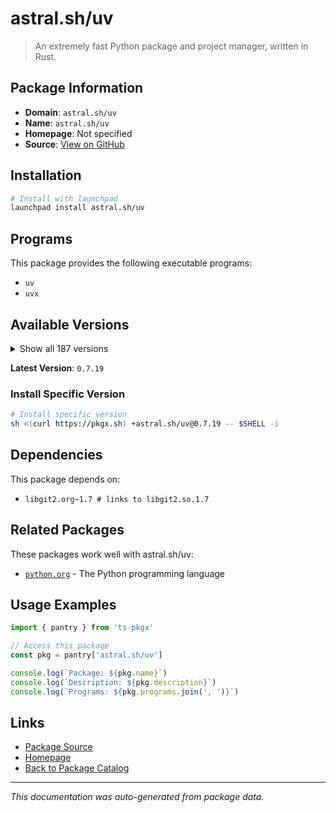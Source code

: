 # astral.sh/uv

> An extremely fast Python package and project manager, written in Rust.

## Package Information

- **Domain**: `astral.sh/uv`
- **Name**: `astral.sh/uv`
- **Homepage**: Not specified
- **Source**: [View on GitHub](https://github.com/pkgxdev/pantry/tree/main/projects/astral.sh/uv/package.yml)

## Installation

```bash
# Install with launchpad
launchpad install astral.sh/uv
```

## Programs

This package provides the following executable programs:

- `uv`
- `uvx`

## Available Versions

<details>
<summary>Show all 187 versions</summary>

- `0.7.19`, `0.7.18`, `0.7.17`, `0.7.16`, `0.7.15`
- `0.7.14`, `0.7.13`, `0.7.12`, `0.7.11`, `0.7.10`
- `0.7.9`, `0.7.8`, `0.7.7`, `0.7.6`, `0.7.5`
- `0.7.4`, `0.7.3`, `0.7.2`, `0.7.1`, `0.7.0`
- `0.6.17`, `0.6.16`, `0.6.15`, `0.6.14`, `0.6.13`
- `0.6.12`, `0.6.11`, `0.6.10`, `0.6.9`, `0.6.8`
- `0.6.7`, `0.6.6`, `0.6.5`, `0.6.4`, `0.6.3`
- `0.6.2`, `0.6.1`, `0.6.0`, `0.5.31`, `0.5.30`
- `0.5.29`, `0.5.28`, `0.5.27`, `0.5.26`, `0.5.25`
- `0.5.24`, `0.5.23`, `0.5.22`, `0.5.21`, `0.5.20`
- `0.5.19`, `0.5.18`, `0.5.17`, `0.5.16`, `0.5.15`
- `0.5.14`, `0.5.13`, `0.5.12`, `0.5.11`, `0.5.10`
- `0.5.9`, `0.5.8`, `0.5.7`, `0.5.6`, `0.5.5`
- `0.5.4`, `0.5.3`, `0.5.2`, `0.5.1`, `0.5.0`
- `0.4.30`, `0.4.29`, `0.4.28`, `0.4.27`, `0.4.26`
- `0.4.25`, `0.4.24`, `0.4.23`, `0.4.22`, `0.4.21`
- `0.4.20`, `0.4.19`, `0.4.18`, `0.4.17`, `0.4.16`
- `0.4.15`, `0.4.14`, `0.4.13`, `0.4.12`, `0.4.11`
- `0.4.10`, `0.4.9`, `0.4.8`, `0.4.7`, `0.4.6`
- `0.4.5`, `0.4.4`, `0.4.3`, `0.4.2`, `0.4.1`
- `0.4.0`, `0.3.5`, `0.3.4`, `0.3.3`, `0.3.2`
- `0.3.1`, `0.3.0`, `0.2.37`, `0.2.36`, `0.2.35`
- `0.2.34`, `0.2.33`, `0.2.32`, `0.2.31`, `0.2.30`
- `0.2.29`, `0.2.28`, `0.2.27`, `0.2.26`, `0.2.25`
- `0.2.24`, `0.2.23`, `0.2.22`, `0.2.21`, `0.2.20`
- `0.2.19`, `0.2.18`, `0.2.17`, `0.2.16`, `0.2.15`
- `0.2.14`, `0.2.13`, `0.2.12`, `0.2.11`, `0.2.10`
- `0.2.9`, `0.2.8`, `0.2.7`, `0.2.6`, `0.2.5`
- `0.2.4`, `0.2.3`, `0.2.2`, `0.2.1`, `0.2.0`
- `0.1.45`, `0.1.44`, `0.1.43`, `0.1.42`, `0.1.41`
- `0.1.40`, `0.1.39`, `0.1.38`, `0.1.37`, `0.1.36`
- `0.1.35`, `0.1.34`, `0.1.33`, `0.1.32`, `0.1.31`
- `0.1.30`, `0.1.29`, `0.1.28`, `0.1.27`, `0.1.26`
- `0.1.25`, `0.1.24`, `0.1.23`, `0.1.22`, `0.1.21`
- `0.1.20`, `0.1.19`, `0.1.18`, `0.1.17`, `0.1.16`
- `0.1.15`, `0.1.14`, `0.1.13`, `0.1.12`, `0.1.11`
- `0.1.10`, `0.1.9`, `0.1.8`, `0.1.7`, `0.1.6`
- `0.1.5`, `0.1.4`

</details>

**Latest Version**: `0.7.19`

### Install Specific Version

```bash
# Install specific version
sh <(curl https://pkgx.sh) +astral.sh/uv@0.7.19 -- $SHELL -i
```

## Dependencies

This package depends on:

- `libgit2.org~1.7 # links to libgit2.so.1.7`

## Related Packages

These packages work well with astral.sh/uv:

- [`python.org`](../../python.org/index.md) - The Python programming language

## Usage Examples

```typescript
import { pantry } from 'ts-pkgx'

// Access this package
const pkg = pantry['astral.sh/uv']

console.log(`Package: ${pkg.name}`)
console.log(`Description: ${pkg.description}`)
console.log(`Programs: ${pkg.programs.join(', ')}`)
```

## Links

- [Package Source](https://github.com/pkgxdev/pantry/tree/main/projects/astral.sh/uv/package.yml)
- [Homepage](#)
- [Back to Package Catalog](../../../package-catalog.md)

---

*This documentation was auto-generated from package data.*
